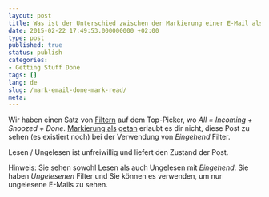```yaml
---
layout: post
title: Was ist der Unterschied zwischen der Markierung einer E-Mail als fertig und markiert als gelesen?
date: 2015-02-22 17:49:53.000000000 +02:00
type: post
published: true
status: publish
categories:
- Getting Stuff Done
tags: []
lang: de
slug: /mark-email-done-mark-read/
meta:
---
```


Wir haben einen Satz von [Filtern](/top-bar-left-triangle-menu/) auf dem Top-Picker, wo *All = Incoming + Snoozed + Done*.
[Markierung als](/mark-an-email-as-done/) [getan](/mark-an-email-as-done/) erlaubt es dir nicht, diese Post zu sehen (es existiert noch) bei der Verwendung von *Eingehend* Filter.

Lesen / Ungelesen ist unfreiwillig und liefert den Zustand der Post.

Hinweis: Sie sehen sowohl Lesen als auch Ungelesen mit *Eingehend*. Sie haben *Ungelesenen* Filter und Sie können es verwenden, um nur ungelesene E-Mails zu sehen.
